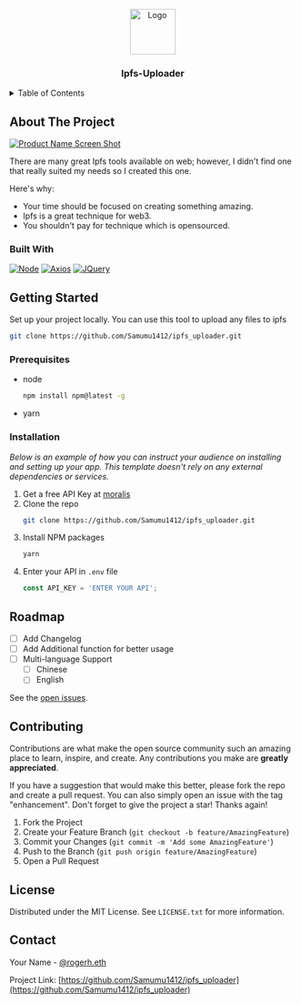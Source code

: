 <div id="top"></div>
<!--
*** Thanks for checking out the Best-README-Template. If you have a suggestion
*** that would make this better, please fork the repo and create a pull request
*** or simply open an issue with the tag "enhancement".
*** Don't forget to give the project a star!
*** Thanks again! Now go create something AMAZING! :D
-->




<!-- PROJECT LOGO -->
<br />
<div align="center">
  <a href="https://github.com/othneildrew/Best-README-Template">
    <img src="images/logo.png" alt="Logo" width="80" height="80">
  </a>

  <h3 align="center">Ipfs-Uploader</h3>
</div>



<!-- TABLE OF CONTENTS -->
<details>
  <summary>Table of Contents</summary>
  <ol>
    <li>
      <a href="#about-the-project">About The Project</a>
      <ul>
        <li><a href="#built-with">Built With</a></li>
      </ul>
    </li>
    <li>
      <a href="#getting-started">Getting Started</a>
      <ul>
        <li><a href="#prerequisites">Prerequisites</a></li>
        <li><a href="#installation">Installation</a></li>
      </ul>
    </li>
    <li><a href="#usage">Usage</a></li>
    <li><a href="#contributing">Contributing</a></li>
    <li><a href="#license">License</a></li>
    <li><a href="#contact">Contact</a></li>
    <li><a href="#acknowledgments">Acknowledgments</a></li>
  </ol>
</details>



<!-- ABOUT THE PROJECT -->
## About The Project

[![Product Name Screen Shot][product-screenshot]](https://example.com)

There are many great Ipfs tools available on web; however, I didn't find one that really suited my needs so I created this one.

Here's why:
* Your time should be focused on creating something amazing.
* Ipfs is a great technique for web3.
* You shouldn't pay for technique which is opensourced.


### Built With

[![Node][Node.js]][Node-url]
[![Axios][axios.js]][Axios-url]
[![JQuery][JQuery.com]][JQuery-url]


<!-- GETTING STARTED -->
## Getting Started

Set up your project locally.
You can use this tool to upload any files to ipfs
```sh
git clone https://github.com/Samumu1412/ipfs_uploader.git
```

### Prerequisites

* node
  ```sh
  npm install npm@latest -g
  ```
* yarn

### Installation

_Below is an example of how you can instruct your audience on installing and setting up your app. This template doesn't rely on any external dependencies or services._

1. Get a free API Key at [moralis](https://moralis.io/)
2. Clone the repo
   ```sh
   git clone https://github.com/Samumu1412/ipfs_uploader.git
   ```
3. Install NPM packages
   ```sh
   yarn
   ```
4. Enter your API in `.env` file
   ```js
   const API_KEY = 'ENTER YOUR API';
   ```


<!-- ROADMAP -->
## Roadmap

- [ ] Add Changelog
- [ ] Add Additional function for better usage
- [ ] Multi-language Support
    - [ ] Chinese
    - [ ] English

See the [open issues](https://github.com/Samumu1412/ipfs_uploader/issues).




<!-- CONTRIBUTING -->
## Contributing

Contributions are what make the open source community such an amazing place to learn, inspire, and create. Any contributions you make are **greatly appreciated**.

If you have a suggestion that would make this better, please fork the repo and create a pull request. You can also simply open an issue with the tag "enhancement".
Don't forget to give the project a star! Thanks again!

1. Fork the Project
2. Create your Feature Branch (`git checkout -b feature/AmazingFeature`)
3. Commit your Changes (`git commit -m 'Add some AmazingFeature'`)
4. Push to the Branch (`git push origin feature/AmazingFeature`)
5. Open a Pull Request



<!-- LICENSE -->
## License

Distributed under the MIT License. See `LICENSE.txt` for more information.



<!-- CONTACT -->
## Contact

Your Name - [@rogerh.eth](https://twitter.com/rogerhuang143)

Project Link: [https://github.com/Samumu1412/ipfs_uploader](https://github.com/Samumu1412/ipfs_uploader)



<!-- MARKDOWN LINKS & IMAGES -->
<!-- https://www.markdownguide.org/basic-syntax/#reference-style-links -->
[product-screenshot]: images/screenshot.png
[Node.js]: https://img.shields.io/badge/node.js-000000?style=for-the-badge&logo=nextdotjs&logoColor=white
[Node-url]: https://nodejs.org/
[axios.js]: https://img.shields.io/badge/axios.js-000000?style=for-the-badge&logo=nextdotjs&logoColor=black
[Axios-url]: https://github.com/axios/axios
[Next.js]: https://img.shields.io/badge/next.js-000000?style=for-the-badge&logo=nextdotjs&logoColor=white
[Next-url]: https://nextjs.org/
[React.js]: https://img.shields.io/badge/React-20232A?style=for-the-badge&logo=react&logoColor=61DAFB
[React-url]: https://reactjs.org/
[Vue.js]: https://img.shields.io/badge/Vue.js-35495E?style=for-the-badge&logo=vuedotjs&logoColor=4FC08D
[Vue-url]: https://vuejs.org/
[Angular.io]: https://img.shields.io/badge/Angular-DD0031?style=for-the-badge&logo=angular&logoColor=white
[Angular-url]: https://angular.io/
[Svelte.dev]: https://img.shields.io/badge/Svelte-4A4A55?style=for-the-badge&logo=svelte&logoColor=FF3E00
[Svelte-url]: https://svelte.dev/
[Laravel.com]: https://img.shields.io/badge/Laravel-FF2D20?style=for-the-badge&logo=laravel&logoColor=white
[Laravel-url]: https://laravel.com
[Bootstrap.com]: https://img.shields.io/badge/Bootstrap-563D7C?style=for-the-badge&logo=bootstrap&logoColor=white
[Bootstrap-url]: https://getbootstrap.com
[JQuery.com]: https://img.shields.io/badge/jQuery-0769AD?style=for-the-badge&logo=jquery&logoColor=white
[JQuery-url]: https://jquery.com 